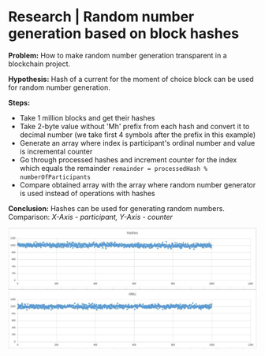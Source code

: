 # Research | Random number generation based on block hashes #

**Problem:**
How to make random number generation transparent in a blockchain project.

**Hypothesis:**
Hash of a current for the moment of choice block can be used for random number generation.

**Steps:**
* Take 1 million blocks and get their hashes
* Take 2-byte value without 'Mh' prefix from each hash and convert it to decimal number (we take first 4 symbols after the prefix in this example)
* Generate an array where index is participant's ordinal number and value is incremental counter
* Go through processed hashes and increment counter for the index which equals the remainder
`remainder = processedHash % numberOfParticipants`
* Compare obtained array with the array where random number generator is used instead of operations with hashes

**Conclusion:**
Hashes can be used for generating random numbers.
Comparison:
*X-Axis - participant, Y-Axis - counter*

![Comparative graph](https://github.com/ConsulNode/random-research/blob/master/graph.jpg)
